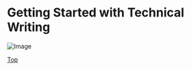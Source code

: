 # Getting Started with Technical Writing

![Image](https://github.com/grassLEE/grassleeblog/main/blog/2023/assets/grass.jpg)

[Top](#Getting-Started-with-Technical-Writing)
